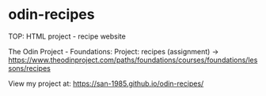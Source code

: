 # odin-recipes
TOP: HTML project - recipe website

The Odin Project - Foundations: Project: recipes (assignment) -> https://www.theodinproject.com/paths/foundations/courses/foundations/lessons/recipes

View my project at: https://san-1985.github.io/odin-recipes/ 
